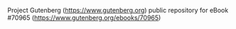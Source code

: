 Project Gutenberg (https://www.gutenberg.org) public repository for
eBook #70965 (https://www.gutenberg.org/ebooks/70965)
